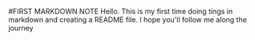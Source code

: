 #FIRST MARKDOWN NOTE
Hello. This is my first time doing tings in markdown and creating a README file.
I hope you'll follow me along the journey